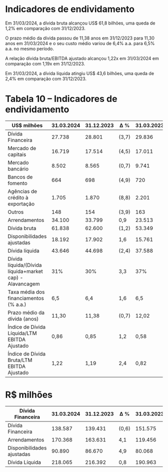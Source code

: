 # Indicadores de endividamento

Em 31/03/2024, a dívida bruta alcançou US$ 61,8 bilhões, uma queda de 1,2% em comparação com 31/12/2023.

O prazo médio da dívida passou de 11,38 anos em 31/12/2023 para 11,30 anos em 31/03/2024 e o seu custo médio variou de 6,4% a.a. para 6,5% a.a. no mesmo período.

A relação dívida bruta/EBITDA ajustado alcançou 1,22x em 31/03/2024 em comparação com 1,19x em 31/12/2023.

Em 31/03/2024, a dívida líquida atingiu US$ 43,6 bilhões, uma queda de 2,4% em comparação com 31/12/2023.

# Tabela 10 – Indicadores de endividamento

|US$ milhões|31.03.2024|31.12.2023|Δ %|31.03.2023|
|---|---|---|---|---|
|Dívida Financeira|27.738|28.801|(3,7)|29.836|
|Mercado de capitais|16.719|17.514|(4,5)|17.011|
|Mercado bancário|8.502|8.565|(0,7)|9.741|
|Bancos de fomento|664|698|(4,9)|720|
|Agências de crédito à exportação|1.705|1.870|(8,8)|2.201|
|Outros|148|154|(3,9)|163|
|Arrendamentos|34.100|33.799|0,9|23.513|
|Dívida bruta|61.838|62.600|(1,2)|53.349|
|Disponibilidades ajustadas|18.192|17.902|1,6|15.761|
|Dívida líquida|43.646|44.698|(2,4)|37.588|
|Dívida líquida/(Dívida líquida+market cap) - Alavancagem|31%|30%|3,3|37%|
|Taxa média dos financiamentos (% a.a.)|6,5|6,4|1,6|6,5|
|Prazo médio da dívida (anos)|11,30|11,38|(0,7)|12,02|
|Índice de Dívida Líquida/LTM EBITDA Ajustado|0,86|0,85|1,2|0,58|
|Índice de Dívida Bruta/LTM EBITDA Ajustado|1,22|1,19|2,4|0,82|

# R$ milhões

|Dívida Financeira|31.03.2024|31.12.2023|Δ %|31.03.2023|
|---|---|---|---|---|
|Dívida Financeira|138.587|139.431|(0,6)|151.575|
|Arrendamentos|170.368|163.631|4,1|119.456|
|Disponibilidades ajustadas|90.890|86.670|4,9|80.068|
|Dívida Líquida|218.065|216.392|0,8|190.963|